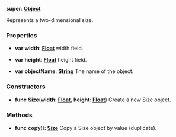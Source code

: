 **super**: **[Object](../gravity/object.md)**

Represents a two-dimensional size.

### Properties

* **var** **width**: **[Float](../gravity/float.md)**
width field.

* **var** **height**: **[Float](../gravity/float.md)**
height field.

* **var** **objectName**: **[String](../gravity/string.md)**
The name of the object.



### Constructors

* **func** **Size**(**width**: **[Float](../gravity/float.md)**, **height**: **[Float](../gravity/float.md)**)
Create a new Size object.



### Methods

* **func** **copy**()<strong>: [Size](Size.md)</strong> 
Copy a Size object by value (duplicate).





